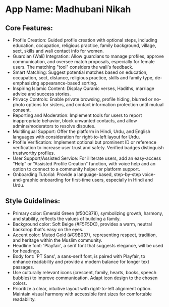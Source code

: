 # **App Name**: Madhubani Nikah

## Core Features:

- Profile Creation: Guided profile creation with optional steps, including education, occupation, religious practice, family background, village, sect, skills and wali contact info for women.
- Guardian (Wali) Integration: Allow guardians to manage profiles, approve communication, and oversee match proposals, especially for female users. The matching "tool" considers the wali's feedback.
- Smart Matching: Suggest potential matches based on education, occupation, sect, distance, religious practice, skills and family type, de-emphasizing appearance-based sorting.
- Inspiring Islamic Content: Display Quranic verses, Hadiths, marriage advice and success stories.
- Privacy Controls: Enable private browsing, profile hiding, blurred or no-photo options for sisters, and contact information protection until mutual consent.
- Reporting and Moderation: Implement tools for users to report inappropriate behavior, block unwanted contacts, and allow admins/moderators to resolve disputes.
- Multilingual Support: Offer the platform in Hindi, Urdu, and English languages with consideration for right-to-left layout for Urdu.
- Profile Verification: Implement optional but prominent ID or reference verification to increase user trust and safety. Verified badges distinguish trustworthy profiles.
- User Support/Assisted Service: For illiterate users, add an easy-access “Help” or “Assisted Profile Creation” function, with voice help and an option to connect to a community helper or platform support.
- Onboarding Tutorial: Provide a language-based, step-by-step voice-and-graphic onboarding for first-time users, especially in Hindi and Urdu.

## Style Guidelines:

- Primary color: Emerald Green (#50C878), symbolizing growth, harmony, and stability, reflects the values of building a family.
- Background color: Soft Beige (#F5F5DC), provides a warm, neutral backdrop that's easy on the eyes.
- Accent color: Muted Gold (#C9B037), representing respect, tradition, and heritage within the Muslim community.
- Headline font: 'Playfair', a serif font that suggests elegance, will be used for headings.
- Body font: 'PT Sans', a sans-serif font, is paired with Playfair, to enhance readability and provide a modern balance for longer text passages.
- Use culturally relevant icons (crescent, family, hearts, books, speech bubbles) to improve communication. Adapt icon design to the chosen colors.
- Prioritize a clear, intuitive layout with right-to-left alignment option. Maintain visual harmony with accessible font sizes for comfortable readability.